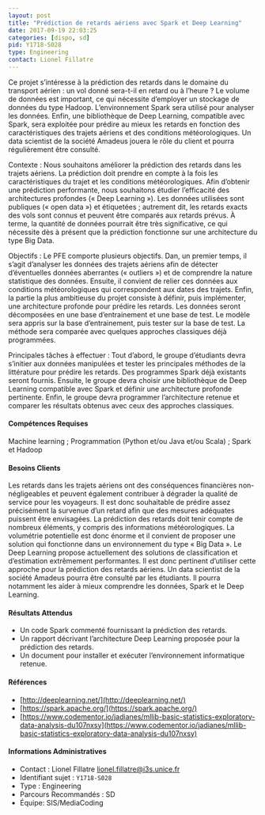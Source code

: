 ```yaml
---
layout: post
title: "Prédiction de retards aériens avec Spark et Deep Learning"
date: 2017-09-19 22:03:25
categories: [dispo, sd]
pid: Y1718-S028
type: Engineering
contact: Lionel Fillatre
---
```

       
Ce projet s’intéresse à la prédiction des retards dans le domaine du transport aérien : un vol donné sera-t-il en retard ou à l’heure ? Le volume de données est important, ce qui nécessite d’employer un stockage de données du type Hadoop. L’environnement Spark sera utilisé pour analyser les données. Enfin, une bibliothèque de Deep Learning, compatible avec Spark, sera exploitée pour prédire au mieux les retards en fonction des caractéristiques des trajets aériens et des conditions météorologiques. Un data scientist de la société Amadeus jouera le rôle du client et pourra régulièrement être consulté.

Contexte :
Nous souhaitons améliorer la prédiction des retards dans les trajets aériens. La prédiction doit prendre en compte à la fois les caractéristiques du trajet et les conditions météorologiques. Afin d’obtenir une prédiction performante, nous souhaitons étudier l’efficacité des architectures profondes (« Deep Learning »). Les données utilisées sont publiques (« open data ») et étiquetées ; autrement dit, les retards exacts des vols sont connus et peuvent être comparés aux retards prévus. À terme, la quantité de données pourrait être très significative, ce qui nécessite dès à présent que la prédiction fonctionne sur une architecture du type Big Data.

Objectifs :
Le PFE comporte plusieurs objectifs. Dan, un premier temps, il s’agit d’analyser les données des trajets aériens afin de détecter d’éventuelles données aberrantes (« outliers ») et de comprendre la nature statistique des données. Ensuite, il convient de relier ces données aux conditions météorologiques qui correspondent aux dates des trajets. Enfin, la partie la plus ambitieuse du projet consiste à définir, puis implémenter, une architecture profonde pour prédire les retards. Les données seront décomposées en une base d’entrainement et une base de test. Le modèle sera appris sur la base d’entrainement, puis tester sur la base de test. La méthode sera comparée avec quelques approches classiques déjà programmées.

Principales tâches à effectuer :
Tout d’abord, le groupe d’étudiants devra s’initier aux données manipulées et tester les principales méthodes de la littérature pour prédire les retards. Des programmes Spark déjà existants seront fournis.
Ensuite, le groupe devra choisir une bibliothèque de Deep Learning compatible avec Spark et définir une architecture profonde pertinente.
Enfin, le groupe devra programmer l’architecture retenue et comparer les résultats obtenus avec ceux des approches classiques.

#### Compétences Requises
Machine learning ; Programmation (Python et/ou Java et/ou Scala) ; Spark et Hadoop



     

#### Besoins Clients
Les retards dans les trajets aériens ont des conséquences financières non-négligeables et peuvent également contribuer à dégrader la qualité de service pour les voyageurs. Il est donc souhaitable de prédire assez précisément la survenue d’un retard afin que des mesures adéquates puissent être envisagées. 
La prédiction des retards doit tenir compte de nombreux éléments, y compris des informations météorologiques. La volumétrie potentielle est donc énorme et il convient de proposer une solution qui fonctionne dans un environnement du type « Big Data ». Le Deep Learning propose actuellement des solutions de classification et d’estimation extrêmement performantes. Il est donc pertinent d’utiliser cette approche pour la prédiction des retards aériens. Un data scientist de la société Amadeus pourra être consulté par les étudiants. Il pourra notamment les aider à mieux comprendre les données, Spark et le Deep Learning.


#### Résultats Attendus
- Un code Spark commenté fournissant la prédiction des retards.
- Un rapport décrivant l’architecture Deep Learning proposée pour la prédiction des retards.
- Un document pour installer et exécuter l’environnement informatique retenue.


#### Références

  * [http://deeplearning.net/](http://deeplearning.net/)
  * [https://spark.apache.org/](https://spark.apache.org/)
  * [https://www.codementor.io/jadianes/mllib-basic-statistics-exploratory-data-analysis-du107nxsy](https://www.codementor.io/jadianes/mllib-basic-statistics-exploratory-data-analysis-du107nxsy)

#### Informations Administratives
  * Contact : Lionel Fillatre <lionel.fillatre@i3s.unice.fr>
  * Identifiant sujet : `Y1718-S028`
  * Type : Engineering
  * Parcours Recommandés : SD
  * Équipe: SIS/MediaCoding

     